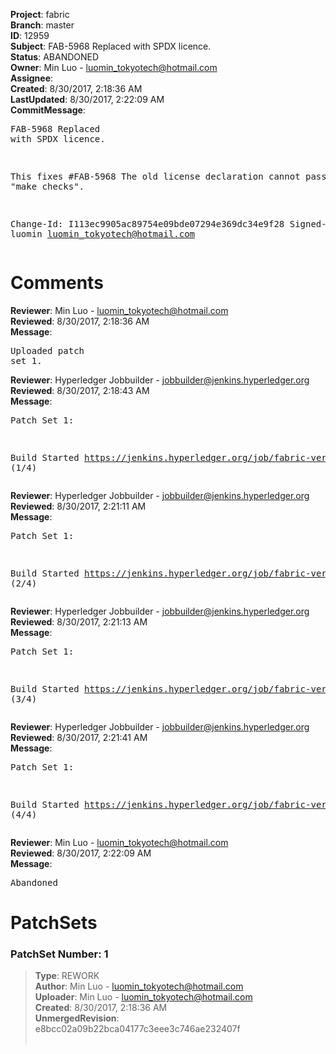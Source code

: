<strong>Project</strong>: fabric<br><strong>Branch</strong>: master<br><strong>ID</strong>: 12959<br><strong>Subject</strong>: FAB-5968 Replaced with SPDX licence.<br><strong>Status</strong>: ABANDONED<br><strong>Owner</strong>: Min Luo - luomin_tokyotech@hotmail.com<br><strong>Assignee</strong>:<br><strong>Created</strong>: 8/30/2017, 2:18:36 AM<br><strong>LastUpdated</strong>: 8/30/2017, 2:22:09 AM<br><strong>CommitMessage</strong>:<br><pre>FAB-5968 Replaced with SPDX licence.

This fixes #FAB-5968
The old license declaration cannot pass the "make checks".

Change-Id: I113ec9905ac89754e09bde07294e369dc34e9f28
Signed-off-by: luomin <luomin_tokyotech@hotmail.com>
</pre><h1>Comments</h1><strong>Reviewer</strong>: Min Luo - luomin_tokyotech@hotmail.com<br><strong>Reviewed</strong>: 8/30/2017, 2:18:36 AM<br><strong>Message</strong>: <pre>Uploaded patch set 1.</pre><strong>Reviewer</strong>: Hyperledger Jobbuilder - jobbuilder@jenkins.hyperledger.org<br><strong>Reviewed</strong>: 8/30/2017, 2:18:43 AM<br><strong>Message</strong>: <pre>Patch Set 1:

Build Started https://jenkins.hyperledger.org/job/fabric-verify-z/11923/ (1/4)</pre><strong>Reviewer</strong>: Hyperledger Jobbuilder - jobbuilder@jenkins.hyperledger.org<br><strong>Reviewed</strong>: 8/30/2017, 2:21:11 AM<br><strong>Message</strong>: <pre>Patch Set 1:

Build Started https://jenkins.hyperledger.org/job/fabric-verify-x86_64/16289/ (2/4)</pre><strong>Reviewer</strong>: Hyperledger Jobbuilder - jobbuilder@jenkins.hyperledger.org<br><strong>Reviewed</strong>: 8/30/2017, 2:21:13 AM<br><strong>Message</strong>: <pre>Patch Set 1:

Build Started https://jenkins.hyperledger.org/job/fabric-verify-end-2-end-x86_64/7868/ (3/4)</pre><strong>Reviewer</strong>: Hyperledger Jobbuilder - jobbuilder@jenkins.hyperledger.org<br><strong>Reviewed</strong>: 8/30/2017, 2:21:41 AM<br><strong>Message</strong>: <pre>Patch Set 1:

Build Started https://jenkins.hyperledger.org/job/fabric-verify-behave-x86_64/10299/ (4/4)</pre><strong>Reviewer</strong>: Min Luo - luomin_tokyotech@hotmail.com<br><strong>Reviewed</strong>: 8/30/2017, 2:22:09 AM<br><strong>Message</strong>: <pre>Abandoned</pre><h1>PatchSets</h1><h3>PatchSet Number: 1</h3><blockquote><strong>Type</strong>: REWORK<br><strong>Author</strong>: Min Luo - luomin_tokyotech@hotmail.com<br><strong>Uploader</strong>: Min Luo - luomin_tokyotech@hotmail.com<br><strong>Created</strong>: 8/30/2017, 2:18:36 AM<br><strong>UnmergedRevision</strong>: e8bcc02a09b22bca04177c3eee3c746ae232407f<br><br></blockquote>